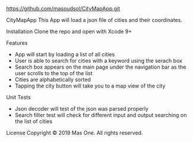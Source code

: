 https://github.com/masoudsol/CityMapApp.git

CityMapApp
This App will load a json file of cities and their coordinates.

Installation
Clone the repo and open with Xcode 9+

Features
- App will start by loading a list of all cities 
- User is able to search for cities with a keyword using the serach box
- Search box appears on the main page under the navigation bar as the user scrolls to the top of the list
- Cities are alphabetically sorted
- Tapping the city button will take you to a map view of the city

Unit Tests
- Json decoder will test of the json was parsed properly
- Search filter test will check for different input and output searching on the list of cities

License
Copyright © 2019 Mas One. All rights reserved.
